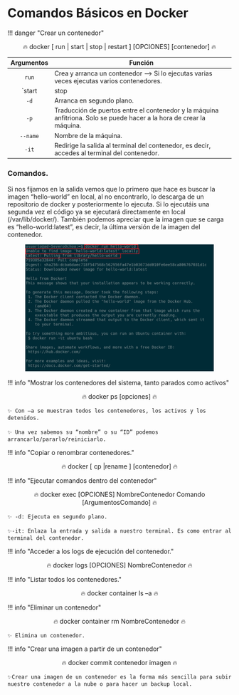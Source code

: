 # **Comandos Básicos en Docker**

!!! danger "Crear un contenedor" 
    <center> 🔥 docker [ run | start | stop | restart ] [OPCIONES] [contenedor] 🔥 </center>


| Argumentos    | <center> Función </center>      |
| :----: | :-- |
| `run`   | Crea y arranca un contenedor --> Si lo ejecutas varias veces ejecutas varios contenedores.          |
| `start | stop |restart`    | Arranca/Detiene/Reinicia un contenedor ya existente.                                           |
| `-d`    | Arranca en segundo plano.                                         |
| `-p`     | Traducción de puertos entre el contenedor y la máquina anfitriona. Solo se puede hacer a la hora de crear la máquina.            |
| `--name`     | Nombre de la máquina.                                        |
| `-it`      | Redirige la salida al terminal del contenedor, es decir, accedes al terminal del contenedor.      |

### **Comandos.** 

Si nos fijamos en la salida vemos que lo primero que hace es buscar la imagen “hello-world” en local, al no encontrarlo, lo descarga de un repositorio de docker y posteriormente lo ejecuta. 
Si lo ejecutáis una segunda vez el código ya se ejecutará directamente en local (/var/lib/docker/).
También podemos apreciar que la imagen que se carga es “hello-world:latest”, es decir, la última versión de la imagen del contenedor.

<figure>
  <img src="imagenes/docker/ejemplo_1.png" width="700"/>
</figure>

!!! info "Mostrar los contenedores del sistema, tanto parados como activos" 
    <center> 🔥 docker ps [opciones] 🔥 </center>
    
    ✨ Con –a se muestran todos los contenedores, los activos y los detenidos.
    
    ✨ Una vez sabemos su “nombre” o su “ID” podemos arrancarlo/pararlo/reiniciarlo.

!!! info "Copiar o renombrar contenedores." 
    <center> 🔥 docker [ cp |rename ] [contenedor] 🔥 </center> 

!!! info "Ejecutar comandos dentro del contenedor" 
    <center> 🔥 docker exec [OPCIONES] NombreContenedor Comando [ArgumentosComando] 🔥 </center>
    
    ✨ -d: Ejecuta en segundo plano.
    
    ✨-it: Enlaza la entrada y salida a nuestro terminal. Es como entrar al terminal del contenedor.

!!! info "Acceder a los logs de ejecución del contenedor."  
    <center> 🔥 docker logs [OPCIONES] NombreContenedor 🔥 </center>

!!! info "Listar todos los contenedores." 
    <center> 🔥 docker container ls –a 🔥 </center>

!!! info "Eliminar un contenedor" 
    <center> 🔥 docker container rm NombreContenedor 🔥 </center>

    ✨ Elimina un contenedor.

!!! info "Crear una imagen a partir de un contenedor" 
    <center> 🔥 docker commit contenedor imagen 🔥 </center>

    ✨Crear una imagen de un contenedor es la forma más sencilla para subir nuestro contenedor a la nube o para hacer un backup local.



